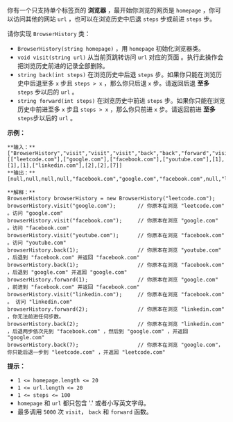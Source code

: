 你有一个只支持单个标签页的 **浏览器**  ，最开始你浏览的网页是 `homepage` ，你可以访问其他的网站 `url` ，也可以在浏览历史中后退
`steps` 步或前进 `steps` 步。

请你实现 `BrowserHistory` 类：

  * `BrowserHistory(string homepage)` ，用 `homepage` 初始化浏览器类。
  * `void visit(string url)` 从当前页跳转访问 `url` 对应的页面  。执行此操作会把浏览历史前进的记录全部删除。
  * `string back(int steps)` 在浏览历史中后退 `steps` 步。如果你只能在浏览历史中后退至多 `x` 步且 `steps > x` ，那么你只后退 `x` 步。请返回后退 **至多** `steps` 步以后的 `url` 。
  * `string forward(int steps)` 在浏览历史中前进 `steps` 步。如果你只能在浏览历史中前进至多 `x` 步且 `steps > x` ，那么你只前进 `x` 步。请返回前进  **至多**  `steps`步以后的 `url` 。



**示例：**

    
    
    **输入：**
    ["BrowserHistory","visit","visit","visit","back","back","forward","visit","forward","back","back"]
    [["leetcode.com"],["google.com"],["facebook.com"],["youtube.com"],[1],[1],[1],["linkedin.com"],[2],[2],[7]]
    **输出：**
    [null,null,null,null,"facebook.com","google.com","facebook.com",null,"linkedin.com","google.com","leetcode.com"]
    
    **解释：**
    BrowserHistory browserHistory = new BrowserHistory("leetcode.com");
    browserHistory.visit("google.com");       // 你原本在浏览 "leetcode.com" 。访问 "google.com"
    browserHistory.visit("facebook.com");     // 你原本在浏览 "google.com" 。访问 "facebook.com"
    browserHistory.visit("youtube.com");      // 你原本在浏览 "facebook.com" 。访问 "youtube.com"
    browserHistory.back(1);                   // 你原本在浏览 "youtube.com" ，后退到 "facebook.com" 并返回 "facebook.com"
    browserHistory.back(1);                   // 你原本在浏览 "facebook.com" ，后退到 "google.com" 并返回 "google.com"
    browserHistory.forward(1);                // 你原本在浏览 "google.com" ，前进到 "facebook.com" 并返回 "facebook.com"
    browserHistory.visit("linkedin.com");     // 你原本在浏览 "facebook.com" 。 访问 "linkedin.com"
    browserHistory.forward(2);                // 你原本在浏览 "linkedin.com" ，你无法前进任何步数。
    browserHistory.back(2);                   // 你原本在浏览 "linkedin.com" ，后退两步依次先到 "facebook.com" ，然后到 "google.com" ，并返回 "google.com"
    browserHistory.back(7);                   // 你原本在浏览 "google.com"， 你只能后退一步到 "leetcode.com" ，并返回 "leetcode.com"
    



**提示：**

  * `1 <= homepage.length <= 20`
  * `1 <= url.length <= 20`
  * `1 <= steps <= 100`
  * `homepage` 和 `url` 都只包含 '.' 或者小写英文字母。
  * 最多调用 `5000` 次 `visit`， `back` 和 `forward` 函数。

